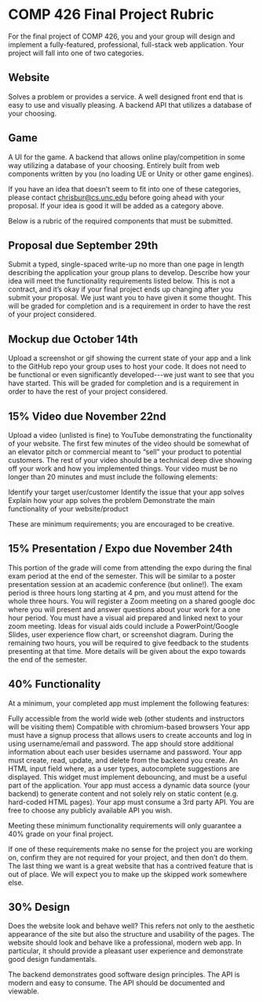 # COMP 426 Final Project Rubric
For the final project of COMP 426, you and your group will design and implement a fully-featured, professional, full-stack web application. Your project will fall into one of two categories. 

## Website
Solves a problem or provides a service.
A well designed front end that is easy to use and visually pleasing.
A backend API that utilizes a database of your choosing. 

## Game
A UI for the game.
A backend that allows online play/competition in some way utilizing a database of your choosing.
Entirely built from web components written by you (no loading UE or Unity or other game engines).

If you have an idea that doesn’t seem to fit into one of these categories, please contact chrisbur@cs.unc.edu before going ahead with your proposal. If your idea is good it will be added as a category above. 

Below is a rubric of the required components that must be submitted.

## Proposal   due September 29th
Submit a typed, single-spaced write-up no more than one page in length describing the application your group plans to develop. Describe how your idea will meet the functionality requirements listed below. This is not a contract, and it’s okay if your final project ends up changing after you submit your proposal. We just want you to have given it some thought. This will be graded for completion and is a requirement in order to have the rest of your project considered.

## Mockup   due October 14th 
Upload a screenshot or gif showing the current state of your app and a link to the GitHub repo your group uses to host your code. It does not need to be functional or even significantly developed---we just want to see that you have started. This will be graded for completion and is a requirement in order to have the rest of your project considered.


## 15%  Video due November 22nd
Upload a video (unlisted is fine) to YouTube demonstrating the functionality of your website. The first few minutes of the video should be somewhat of an elevator pitch or commercial meant to “sell” your product to potential customers. The rest of your video should be a technical deep dive showing off your work and how you implemented things. Your video must be no longer than 20 minutes and must include the following elements:

Identify your target user/customer
Identify the issue that your app solves
Explain how your app solves the problem
Demonstrate the main functionality of your website/product

These are minimum requirements; you are encouraged to be creative.

## 15%   Presentation / Expo due November 24th
This portion of the grade will come from attending the expo during the final exam period at the end of the semester. This will be similar to a poster presentation session at an academic conference (but online!). The exam period is three hours long starting at 4 pm, and you must attend for the whole three hours. You will register a Zoom meeting on a shared google doc where you will present and answer questions about your work for a one hour period. You must have a visual aid prepared and linked next to your zoom meeting.  Ideas for visual aids could include a PowerPoint/Google Slides, user experience flow chart, or screenshot diagram. During the remaining two hours, you will be required to give feedback to the students presenting at that time. More details will be given about the expo towards the end of the semester.


## 40%   Functionality
At a minimum, your completed app must implement the following features: 

Fully accessible from the world wide web (other students and instructors will be visiting them)
Compatible with chromium-based browsers
Your app must have a signup process that allows users to create accounts and log in using username/email and password. The app should store additional information about each user besides username and password.
Your app must create, read, update, and delete from the backend you create.
An HTML input field where, as a user types, autocomplete suggestions are displayed. This widget must implement debouncing, and must be a useful part of the application.
Your app must access a dynamic data source (your backend) to generate content and not solely rely on static content (e.g. hard-coded HTML pages).
Your app must consume a 3rd party API. You are free to choose any publicly available API you wish.

Meeting these minimum functionality requirements will only guarantee a 40% grade on your final project. 

If one of these requirements make no sense for the project you are working on, confirm they are not required for your project, and then don’t do them. The last thing we want is a great website that has a contrived feature that is out of place. We will expect you to make up the skipped work somewhere else. 

## 30%   Design
Does the website look and behave well? This refers not only to the aesthetic appearance of the site but also the structure and usability of the pages. The website should look and behave like a professional, modern web app. In particular, it should provide a pleasant user experience and demonstrate good design fundamentals.

The backend demonstrates good software design principles. The API is modern and easy to consume. The API should be documented and viewable.
